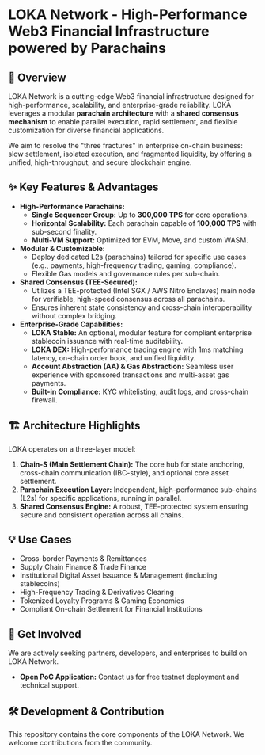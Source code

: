 # LOKA Network - High-Performance Web3 Financial Infrastructure powered by Parachains

## 🚀 Overview

LOKA Network is a cutting-edge Web3 financial infrastructure designed for high-performance, scalability, and enterprise-grade reliability. LOKA leverages a modular **parachain architecture** with a **shared consensus mechanism** to enable parallel execution, rapid settlement, and flexible customization for diverse financial applications.

We aim to resolve the "three fractures" in enterprise on-chain business: slow settlement, isolated execution, and fragmented liquidity, by offering a unified, high-throughput, and secure blockchain engine.

## ✨ Key Features & Advantages

*   **High-Performance Parachains:**
    *   **Single Sequencer Group:** Up to **300,000 TPS** for core operations.
    *   **Horizontal Scalability:** Each parachain capable of **100,000 TPS** with sub-second finality.
    *   **Multi-VM Support:** Optimized for EVM, Move, and custom WASM.
*   **Modular & Customizable:**
    *   Deploy dedicated L2s (parachains) tailored for specific use cases (e.g., payments, high-frequency trading, gaming, compliance).
    *   Flexible Gas models and governance rules per sub-chain.
*   **Shared Consensus (TEE-Secured):**
    *   Utilizes a TEE-protected (Intel SGX / AWS Nitro Enclaves) main node for verifiable, high-speed consensus across all parachains.
    *   Ensures inherent state consistency and cross-chain interoperability without complex bridging.
*   **Enterprise-Grade Capabilities:**
    *   **LOKA Stable:** An optional, modular feature for compliant enterprise stablecoin issuance with real-time auditability.
    *   **LOKA DEX:** High-performance trading engine with 1ms matching latency, on-chain order book, and unified liquidity.
    *   **Account Abstraction (AA) & Gas Abstraction:** Seamless user experience with sponsored transactions and multi-asset gas payments.
    *   **Built-in Compliance:** KYC whitelisting, audit logs, and cross-chain firewall.


## 🏗️ Architecture Highlights

LOKA operates on a three-layer model:

1.  **Chain-S (Main Settlement Chain):** The core hub for state anchoring, cross-chain communication (IBC-style), and optional core asset settlement.
2.  **Parachain Execution Layer:** Independent, high-performance sub-chains (L2s) for specific applications, running in parallel.
3.  **Shared Consensus Engine:** A robust, TEE-protected system ensuring secure and consistent operation across all chains.

## 💡 Use Cases

*   Cross-border Payments & Remittances
*   Supply Chain Finance & Trade Finance
*   Institutional Digital Asset Issuance & Management (including stablecoins)
*   High-Frequency Trading & Derivatives Clearing
*   Tokenized Loyalty Programs & Gaming Economies
*   Compliant On-chain Settlement for Financial Institutions

## 🤝 Get Involved

We are actively seeking partners, developers, and enterprises to build on LOKA Network.

*   **Open PoC Application:** Contact us for free testnet deployment and technical support.

## 🛠️ Development & Contribution

This repository contains the core components of the LOKA Network. We welcome contributions from the community.
